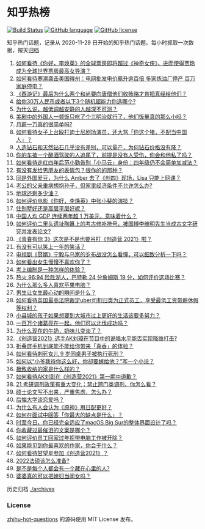 # 知乎热榜
[![Build Status](https://github.com/ToWeLong/zhihu-hot-questions/workflows/CI/badge.svg)](https://github.com/ToWeLong/zhihu-hot-questions/actions)
[![GitHub language](https://img.shields.io/badge/language-golang-orange.svg)](https://golang.org/)
[![GitHub license](https://img.shields.io/github/license/ToWeLong/zhihu-hot-questions)](https://github.com/ToWeLong/zhihu-hot-questions/blob/main/LICENSE)

知乎热门话题，记录从 2020-11-29 日开始的知乎热门话题。每小时抓取一次数据，按天[归档](./archives)

<!-- BEGIN -->

1. [如何看待《你好，李焕英》的全球票房即将超过《神奇女侠》，进而使得贾玲成为全球世界票房最高女导演？](https://www.zhihu.com/question/444875318)
1. [如何看待寒潮袭击美国得州：电网批发电价飙升逾百倍 多家炼油厂停产 百万家庭停电？](https://www.zhihu.com/question/444866490)
1. [《西游记》最后为什么两个和尚要向唐僧他们收贿赂才肯把真经给他们？](https://www.zhihu.com/question/24693019)
1. [给你30万人民币或者以下3个随机超能力你选哪个?](https://www.zhihu.com/question/445094663)
1. [为什么说，越低调越安静的人越深不可测？](https://www.zhihu.com/question/344227616)
1. [美剧中的外国人一顿饭只吃了个三明治就行了，他们饭量真的那么小吗？](https://www.zhihu.com/question/27162329)
1. [月薪一万真的很简单吗?](https://www.zhihu.com/question/438452552)
1. [如何看待女子上台殴打迪士尼剧场演员，还大骂「你这个猪，不配当中国人」？](https://www.zhihu.com/question/445582442)
1. [人造钻石和天然钻石几乎没有差别，可以量产，为何钻石价格没有降？](https://www.zhihu.com/question/429418221)
1. [你的车被一个醉酒驾驶的人追尾了，前提是没有人受伤，你会和他私了吗？](https://www.zhihu.com/question/318040670)
1. [如何看待走红四年后范小勤告别「小马云」身份：四年级仍不会简单加减法？](https://www.zhihu.com/question/445376514)
1. [有没有发给男朋友的表情包？很作的的那种？](https://www.zhihu.com/question/403930549)
1. [同是外国爱豆，为什么 Amber 去了《创四》现场，Lisa 只能上网课？](https://www.zhihu.com/question/444598356)
1. [老公的父亲重病想抱孙子，但家里经济条件不允许怎么办?](https://www.zhihu.com/question/445388727)
1. [地球还剩多少油？](https://www.zhihu.com/question/439341330)
1. [如何评价电影《你好，李焕英》中张小斐的演技？](https://www.zhihu.com/question/444445938)
1. [住别墅好还是高层平层好呢？](https://www.zhihu.com/question/436871543)
1. [中国人均 GDP 连续两年超 1 万美元，意味着什么？](https://www.zhihu.com/question/445350752)
1. [如何评价二里头遗址陶簋上的考古修补符号，被国博李维明先生当成古文字研究并发表论文?](https://www.zhihu.com/question/445149358)
1. [《青春有你 3》这次是不是也要吊打《创造营 2021》啦？](https://www.zhihu.com/question/445097943)
1. [有没有可以笑上一年的笑话？](https://www.zhihu.com/question/437311484)
1. [电视剧《赘婿》宁毅与乌家的岁布战没怎么看懂，可以细致分析一下吗？](https://www.zhihu.com/question/444757339)
1. [如何看出女生慢慢不喜欢你了？](https://www.zhihu.com/question/431864798)
1. [考上编制是一种怎样的体验？](https://www.zhihu.com/question/64229374)
1. [热火 96:94 险胜湖人，巴特勒 24 分詹姆斯 19 分，如何评价这场比赛？](https://www.zhihu.com/question/445521171)
1. [为什么那么多人喜欢苹果电脑？](https://www.zhihu.com/question/444684731)
1. [男生让女生最心动的瞬间是什么？](https://www.zhihu.com/question/308303577)
1. [如何看待英国最高法院裁定uber司机归类为正式员工，享受最低工资带薪休假等权利？](https://www.zhihu.com/question/445346257)
1. [小县城的孩子如果想要到大城市过上更好的生活该要多努力？](https://www.zhihu.com/question/64127574)
1. [一百万个诸葛亮在一起，他们可以北伐成功吗？](https://www.zhihu.com/question/445479938)
1. [为什么现在的牛奶，奶味儿变淡了？](https://www.zhihu.com/question/444542708)
1. [《创造营2021》选手AK刘璋在节目中的说唱水平能否实现降维打击?](https://www.zhihu.com/question/444963716)
1. [折叠屏手机到底能不能给你带来「真香」的体验？](https://www.zhihu.com/question/445220917)
1. [如何看待刺死女儿 9 岁同桌男子被执行死刑？](https://www.zhihu.com/question/445417919)
1. [如何以“小爷我待你这么好，你却要嫁给他？”写一个小说？](https://www.zhihu.com/question/433765421)
1. [极致收纳的家是什么样的？](https://www.zhihu.com/question/331434969)
1. [如何看待AK刘彰在《创造营2021》第一期中道歉？](https://www.zhihu.com/question/444905869)
1. [21 考研调剂政策有重大变化：禁止跨门类调剂，你怎么看？](https://www.zhihu.com/question/438836613)
1. [硕士论文写不出来，严重焦虑，怎么办？](https://www.zhihu.com/question/437644547)
1. [后悔大学谈恋爱吗？](https://www.zhihu.com/question/441071204)
1. [为什么有人会认为《原神》用日配更好？](https://www.zhihu.com/question/421637124)
1. [如何在面试中回答「你最大的缺点是什么」？](https://www.zhihu.com/question/20887129)
1. [时至今日，你已经完全适应了macOS Big Sur的整体界面设计了吗？](https://www.zhihu.com/question/445159708)
1. [你收藏过最催泪的文案是哪个？](https://www.zhihu.com/question/439917084)
1. [如何评价员工回家过年拒带电脑工作被开除？](https://www.zhihu.com/question/445199587)
1. [如果能见到你最喜欢的作家，你会干什么？](https://www.zhihu.com/question/400248000)
1. [如何看待甘望星参加《创造营2021》？](https://www.zhihu.com/question/445438040)
1. [2022法硕该怎么准备?](https://www.zhihu.com/question/426080698)
1. [是不是每个人都会有一个藏在心里的人?](https://www.zhihu.com/question/444600132)
1. [婆婆真的可以把媳妇当闺女吗？](https://www.zhihu.com/question/439292169)

<!-- END -->

历史归档 [./archives](./archives)


### License
[zhihu-hot-questions](https://github.com/towelong/zhihu-hot-questions) 的源码使用 MIT License 发布。